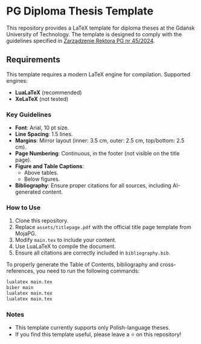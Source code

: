 # PG Diploma Thesis Template

This repository provides a LaTeX template for diploma theses at the Gdańsk University of Technology. The template is designed to comply with the guidelines specified in [Zarządzenie Rektora PG nr 45/2024](https://cdn.files.pg.edu.pl/main/DZJ/Jako%C5%9B%C4%87%20kszta%C5%82cenia/akty%20prawne/Zarz%C4%85dzenia/2024%202025/ZR%2045-2024%20w%20sprawie%20wprowadzenia%20wytycznych%20dla%20autor%C3%B3w%20prac%20dyplomowych.pdf).

## Requirements

This template requires a modern LaTeX engine for compilation. Supported engines:

- **LuaLaTeX** (recommended)
- **XeLaTeX** (not tested)

### Key Guidelines

- **Font**: Arial, 10 pt size.
- **Line Spacing**: 1.5 lines.
- **Margins**: Mirror layout (inner: 3.5 cm, outer: 2.5 cm, top/bottom: 2.5 cm).
- **Page Numbering**: Continuous, in the footer (not visible on the title page).
- **Figure and Table Captions**:
  - Above tables.
  - Below figures.
- **Bibliography**: Ensure proper citations for all sources, including AI-generated content.

### How to Use

1. Clone this repository.
2. Replace `assets/titlepage.pdf` with the official title page template from MojaPG.
3. Modify `main.tex` to include your content.
4. Use LuaLaTeX to compile the document.
5. Ensure all citations are correctly included in `bibliography.bib`.

To properly generate the Table of Contents, bibliography and cross-references, you need to run the following commands:

```bash
lualatex main.tex
biber main
lualatex main.tex
lualatex main.tex
```

### Notes

- This template currently supports only Polish-language theses.
- If you find this template useful, please leave a ⭐ on this repository!